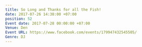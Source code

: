 ```yaml
---
title: So Long and Thanks for all the Fish!
date: 2017-07-26 14:38:00 +07:00
position: 52
Event date: 2017-07-28 00:00:00 +07:00
Venue: Den
Event URL: https://www.facebook.com/events/179947432545505/
Genre: DJ
---
```


